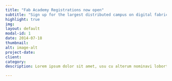 ```yaml
---
title: "Fab Academy Registrations now open" 
subtitle: "Sign up for the largest distributed campus on digital fabrication."
highlight: true 
img: 
layout: default
modal-id: 1
date: 2014-07-18
thumbnail: 
alt: image-alt
project-date: 
client: 
category: 
description: Lorem ipsum dolor sit amet, usu cu alterum nominavi lobortis. At duo novum diceret. Tantas apeirian vix et, usu sanctus postulant inciderint ut, populo diceret necessitatibus in vim. Cu eum dicam feugiat noluisse.

---
```

